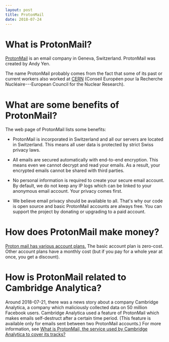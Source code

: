 ```yaml
---
layout: post
title: ProtonMail
date: 2018-07-24
---
```


# What is ProtonMail?

[ProtonMail](https://protonmail.com/) is an email company in Geneva, Switzerland. ProtonMail was created by Andy Yen.

The name ProtonMail probably comes from the fact that some of its past or current workers also worked at [CERN](https://home.cern/) (Conseil Européen pour la Recherche Nucléaire---European Council for the Nuclear Research).

# What are some benefits of ProtonMail?

The web page of ProtonMail lists some benefits:

* ProtonMail is incorporated in Switzerland and all our servers are located in Switzerland. This means all user data is protected by strict Swiss privacy laws.

* All emails are secured automatically with end-to-end encryption. This means even we cannot decrypt and read your emails. As a result, your encrypted emails cannot be shared with third parties.

* No personal information is required to create your secure email account. By default, we do not keep any IP logs which can be linked to your anonymous email account. Your privacy comes first.

* We believe email privacy should be available to all. That's why our code is open source and basic ProtonMail accounts are always free. You can support the project by donating or upgrading to a paid account.

# How does ProtonMail make money?

[Proton mail has various account plans.](https://protonmail.com/signup) The basic account plan is zero-cost. Other account plans have a monthly cost (but if you pay for a whole year at once, you get a discount).

# How is ProtonMail related to Cambridge Analytica?

Around 2018-07-21, there was a news story about a company Cambridge Analytica, a company which maliciously collected data on 50 million Facebook users. Cambridge Analytica used a feature of ProtonMail which makes emails self-destruct after a certain time period. (This feature is available only for emails sent between two ProtonMail accounts.) For more information, see [What is ProtonMail, the service used by Cambridge Analytica to cover its tracks?](https://mashable.com/2018/03/21/what-is-protonmail/#VvovsFJz1iqF)
